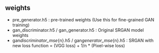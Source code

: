 ## weights

- pre_generator.h5 : pre-trained weights (Use this for fine-grained GAN training)
- gan_discriminator.h5 / gan_generator.h5 : Original SRGAN model weights
- gan*discriminator_mse*{n}.h5 / gan*generator_mse*{n}.h5 : SRGAN with new loss function = (VGG loss) + 1/n \* (Pixel-wise loss)

